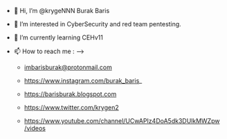 - 👋 Hi, I’m @krygeNNN Burak Baris
- 👀 I’m interested in CyberSecurity and red team pentesting.
- 🌱 I’m currently learning CEHv11
- 📫 How to reach me :
--> 

  * imbarisburak@protonmail.com
  
  * https://www.instagram.com/burak_baris_
  
  * https://barisburak.blogspot.com
  
  * https://www.twitter.com/krygen2
  
  * https://www.youtube.com/channel/UCwAPIz4DoA5dk3DUlkMWZpw/videos

